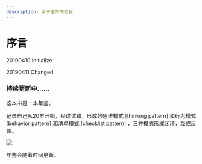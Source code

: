 ```yaml
---
description: 关于这本书和我
---
```


# 序言

20190410 Initialize

20190411 Changed

### 持续更新中......

这本书是一本年鉴。

记录自己从20岁开始，经过试错，形成的思维模式 [thinking pattern] 和行为模式 [behavior pattern] 和清单模式 [checklist pattern] ，三种模式形成闭环，互成反馈。

![](http://cdn.xranzhao.cn/almanac.png)

年鉴会随着时间更新。

#### 

